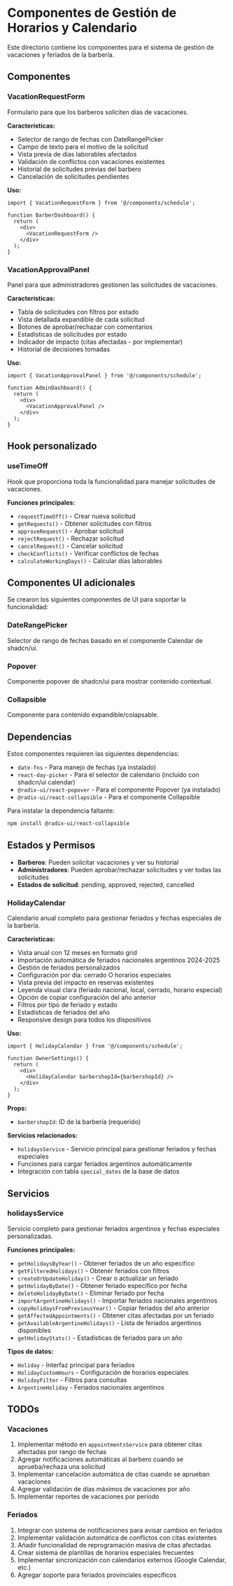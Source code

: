 # Componentes de Gestión de Horarios y Calendario

Este directorio contiene los componentes para el sistema de gestión de vacaciones y feriados de la barbería.

## Componentes

### VacationRequestForm

Formulario para que los barberos soliciten días de vacaciones.

**Características:**

- Selector de rango de fechas con DateRangePicker
- Campo de texto para el motivo de la solicitud
- Vista previa de días laborables afectados
- Validación de conflictos con vacaciones existentes
- Historial de solicitudes previas del barbero
- Cancelación de solicitudes pendientes

**Uso:**

```tsx
import { VacationRequestForm } from '@/components/schedule';

function BarberDashboard() {
  return (
    <div>
      <VacationRequestForm />
    </div>
  );
}
```

### VacationApprovalPanel

Panel para que administradores gestionen las solicitudes de vacaciones.

**Características:**

- Tabla de solicitudes con filtros por estado
- Vista detallada expandible de cada solicitud
- Botones de aprobar/rechazar con comentarios
- Estadísticas de solicitudes por estado
- Indicador de impacto (citas afectadas - por implementar)
- Historial de decisiones tomadas

**Uso:**

```tsx
import { VacationApprovalPanel } from '@/components/schedule';

function AdminDashboard() {
  return (
    <div>
      <VacationApprovalPanel />
    </div>
  );
}
```

## Hook personalizado

### useTimeOff

Hook que proporciona toda la funcionalidad para manejar solicitudes de vacaciones.

**Funciones principales:**

- `requestTimeOff()` - Crear nueva solicitud
- `getRequests()` - Obtener solicitudes con filtros
- `approveRequest()` - Aprobar solicitud
- `rejectRequest()` - Rechazar solicitud
- `cancelRequest()` - Cancelar solicitud
- `checkConflicts()` - Verificar conflictos de fechas
- `calculateWorkingDays()` - Calcular días laborables

## Componentes UI adicionales

Se crearon los siguientes componentes de UI para soportar la funcionalidad:

### DateRangePicker

Selector de rango de fechas basado en el componente Calendar de shadcn/ui.

### Popover

Componente popover de shadcn/ui para mostrar contenido contextual.

### Collapsible

Componente para contenido expandible/colapsable.

## Dependencias

Estos componentes requieren las siguientes dependencias:

- `date-fns` - Para manejo de fechas (ya instalado)
- `react-day-picker` - Para el selector de calendario (incluido con shadcn/ui calendar)
- `@radix-ui/react-popover` - Para el componente Popover (ya instalado)
- `@radix-ui/react-collapsible` - Para el componente Collapsible

Para instalar la dependencia faltante:

```bash
npm install @radix-ui/react-collapsible
```

## Estados y Permisos

- **Barberos**: Pueden solicitar vacaciones y ver su historial
- **Administradores**: Pueden aprobar/rechazar solicitudes y ver todas las solicitudes
- **Estados de solicitud**: pending, approved, rejected, cancelled

### HolidayCalendar

Calendario anual completo para gestionar feriados y fechas especiales de la barbería.

**Características:**

- Vista anual con 12 meses en formato grid
- Importación automática de feriados nacionales argentinos 2024-2025
- Gestión de feriados personalizados
- Configuración por día: cerrado O horarios especiales
- Vista previa del impacto en reservas existentes
- Leyenda visual clara (feriado nacional, local, cerrado, horario especial)
- Opción de copiar configuración del año anterior
- Filtros por tipo de feriado y estado
- Estadísticas de feriados del año
- Responsive design para todos los dispositivos

**Uso:**

```tsx
import { HolidayCalendar } from '@/components/schedule';

function OwnerSettings() {
  return (
    <div>
      <HolidayCalendar barbershopId={barbershopId} />
    </div>
  );
}
```

**Props:**

- `barbershopId`: ID de la barbería (requerido)

**Servicios relacionados:**

- `holidaysService` - Servicio principal para gestionar feriados y fechas especiales
- Funciones para cargar feriados argentinos automáticamente
- Integración con tabla `special_dates` de la base de datos

## Servicios

### holidaysService

Servicio completo para gestionar feriados argentinos y fechas especiales personalizadas.

**Funciones principales:**

- `getHolidaysByYear()` - Obtener feriados de un año específico
- `getFilteredHolidays()` - Obtener feriados con filtros
- `createOrUpdateHoliday()` - Crear o actualizar un feriado
- `getHolidayByDate()` - Obtener feriado específico por fecha
- `deleteHolidayByDate()` - Eliminar feriado por fecha
- `importArgentineHolidays()` - Importar feriados nacionales argentinos
- `copyHolidaysFromPreviousYear()` - Copiar feriados del año anterior
- `getAffectedAppointments()` - Obtener citas afectadas por un feriado
- `getAvailableArgentineHolidays()` - Lista de feriados argentinos disponibles
- `getHolidayStats()` - Estadísticas de feriados para un año

**Tipos de datos:**

- `Holiday` - Interfaz principal para feriados
- `HolidayCustomHours` - Configuración de horarios especiales
- `HolidayFilter` - Filtros para consultas
- `ArgentineHoliday` - Feriados nacionales argentinos

## TODOs

### Vacaciones

1. Implementar método en `appointmentsService` para obtener citas afectadas por rango de fechas
2. Agregar notificaciones automáticas al barbero cuando se aprueba/rechaza una solicitud
3. Implementar cancelación automática de citas cuando se aprueban vacaciones
4. Agregar validación de días máximos de vacaciones por año
5. Implementar reportes de vacaciones por período

### Feriados

1. Integrar con sistema de notificaciones para avisar cambios en feriados
2. Implementar validación automática de conflictos con citas existentes
3. Añadir funcionalidad de reprogramación masiva de citas afectadas
4. Crear sistema de plantillas de horarios especiales frecuentes
5. Implementar sincronización con calendarios externos (Google Calendar, etc.)
6. Agregar soporte para feriados provinciales específicos
